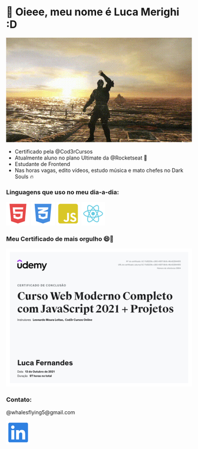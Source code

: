 # 👋 Oieee, meu nome é <strong>Luca Merighi</strong> :D

<img src="./waving.gif">

<ul>
  <li>Certificado pela @Cod3rCursos</li>
  <li>Atualmente aluno no plano Ultimate da @Rocketseat 🚀</li>
  <li>Estudante de Frontend</li>
  <li>Nas horas vagas, edito vídeos, estudo música e mato chefes no Dark Souls 🔥</li>
</ul>

### Linguagens que uso no meu dia-a-dia:
<div>
  <img src="./GHIcons/html.png">
  <img src="./GHIcons/css.png">
  <img src="./GHIcons/js.png">
  <img src="./GHIcons/react.png">
</div>

### Meu Certificado de mais orgulho  😄📄 
<img src="certificado-webmoderno-cod3r.jpg" width="600px" height="auto">

### Contato: 
<p>@whalesflying5@gmail.com</p>
<a href="https://www.linkedin.com/in/luca-merighi-917021212" target="_blank">
  <img src="./GHIcons/linkedin.png">
</a>
